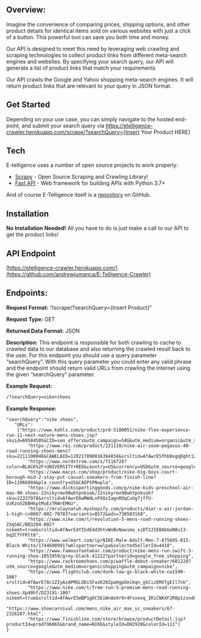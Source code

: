 ## Overview:


Imagine the convenience of comparing prices, shipping options, and other product details for identical items sold on various websites with just a click of a button. This powerful tool can save you both time and money.

Our API is designed to meet this need by leveraging web crawling and scraping technologies to collect product links from different meta-search engines and websites. By specifying your search query, our API will generate a list of product links that match your requirements

Our API crawls the Google and Yahoo shopping meta-search engines. It will return product links that are relevant to your query in JSON format.


## Get Started 

Depending on your use case, you can simply navigate to the hosted end-point, and submit your search query via https://etelligence-crawler.herokuapp.com/scrape/?searchQuery={Insert Your Product HERE}

## Tech

E-telligence uses a number of open source projects to work properly:

- [Scrapy](https://scrapy.org/) - Open Source Scraping and Crawling Library!
- [Fast API](https://fastapi.tiangolo.com/) - Web framework for building APIs with Python 3.7+

And of course E-Telligence itself is a [repository](https://github.com/andrewjumanca/E-Telligence-Crawler)
on GitHub.

## Installation

**No Installation Needed!** All you have to do is just make a call to our API to get the product links! 


## API Endpoint
[https://etelligence-crawler.herokuapp.com/](https://github.com/andrewjumanca/E-Telligence-Crawler)




## Endpoints:
**Request Format:** “/scrape/?searchQuery={Insert Product}”


**Request Type:** GET


**Returned Data Format:** JSON


**Description:**
This endpoint is responsible for both crawling to cache to crawled data to our database and also returning the crawled result back to the user. For this endpoint you should use a query parameter “searchQuery”. With this query parameter you could enter any valid phrase and the endpoint should return valid URLs from crawling the internet using the given “searchQuery” parameter.

**Example Request:**
  ```sh
  /?searchQuery=nike+shoes
  ```

**Example Response:**

```
"searchQuery":"nike shoes",
   "URLs":
    ["https://www.kohls.com/product/prd-5180051/nike-flex-experience-run-11-next-nature-mens-shoes.jsp?skuid=69584505&CID=seo_offers&utm_campaign=SAG&utm_medium=organic&utm_source=google&utm_product=69584505",
        "https://www.rei.com/product/221110/nike-air-zoom-pegasus-40-road-running-shoes-mens?sku=2211100046&CAWELAID=120217890016394034&srsltid=AfAwrE5fhbBxgqDght12BXIQfLG2TRMf6WJgqAR_Sf7YYFNazNGO5Z_B0ic",
        "https://www.nordstrom.com/s/7116728?color=BLACK%2F+UNIVERSITY+RED&country=US&currency=USD&utm_source=google&utm_medium=organic&utm_campaign=seo_shopping&utm_channel=low_nd_seo_shopping&srsltid=AfAwrE5Vxpa8Rko3OTmrPkVIpcA0EDuWfTSFbbgMBT_NQq6LvIDvdpfTv_8",
        "https://www.macys.com/shop/product/nike-big-boys-court-borough-mid-2-stay-put-casual-sneakers-from-finish-line?ID=11966884&pla_country=US&CAGPSPN=pla",
        "https://www.dickssportinggoods.com/p/nike-kids-preschool-air-max-90-shoes-22nikyrmx90whtpnksok/22nikyrmx90whtpnksok?sku=22337978&srsltid=AfAwrE6wMW4LnPXOzIagnRQqCuUg7jffU-UzKzo5Z6BHkptMuEzTRWrEMKU",
        "https://mrulaynatuh.myshopify.com/products/dior-x-air-jordan-1-high-cn8607-002-70783?variants=8572&ads=730503168",
        "https://www.nike.com/t/revolution-5-mens-road-running-shoes-ZXqS6C/BQ3204-002?nikemt=true&srsltid=AfAwrE4YISdE4d3htvWnBvNawimo_xiDT2JIE0AbGeN8vI3-bqZCfYFRlt8",
        "https://www.walmart.com/ip/NIKE-Male-Adult-Men-7-875695-015-Black-White/1744698991?wmlspartner=wlpa&selectedSellerId=4418",
        "https://www.famousfootwear.com/product/nike-mens-run-swift-3-running-shoe-1053959/grey-black-41222?partnerid=google_free_shopping",
        "https://www.rackroomshoes.com/p/waffle-debut-sneaker/601228?utm_source=google&utm_medium=organicshopping&utm_campaign=nike",
        "https://www.flightclub.com/dunk-low-gs-black-white-cw1590-100?srsltid=AfAwrE78c1ZIyAzAPMGLODi5FazK20ZpaHgpOeikqn_gkCizEMXTgE1l7nk",
        "https://www.nike.com/t/free-run-5-premium-mens-road-running-shoes-Xp40hf/DZ3191-100?nikemt=true&srsltid=AfAwrE5mBP1gOC5EiWnAo9r9r4Fsvevq_IRiCNKXF2R0p1zxnd8s_AEmDqY",
        "https://www.shoecarnival.com/mens_nike_air_max_sc_sneakers/67-2326287.html",
        "https://www.finishline.com/store/browse/productDetail.jsp?productId=prod796065&brand_name=NIKE&styleId=DH2920&colorId=111"]
}
```